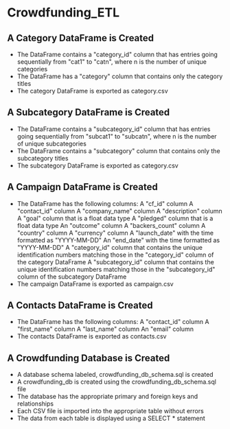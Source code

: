 # Crowdfunding_ETL

## A Category DataFrame is Created 
- The DataFrame contains a "category_id" column that has entries going sequentially from "cat1" to "catn", where n is the number of unique categories 
- The DataFrame has a "category" column that contains only the category titles 
- The category DataFrame is exported as category.csv 
## A Subcategory DataFrame is Created 
- The DataFrame contains a "subcategory_id" column that has entries going sequentially from "subcat1" to "subcatn", where n is the number of unique subcategories 
- The DataFrame contains a "subcategory" column that contains only the subcategory titles 
- The subcategory DataFrame is exported as category.csv 
## A Campaign DataFrame is Created 
- The DataFrame has the following columns: 
    A "cf_id" column
    A "contact_id" column
    A "company_name" column
    A "description" column
    A "goal" column that is a float data type
    A "pledged" column that is a float data type
    An "outcome" column
    A "backers_count" column
    A "country" column
    A "currency" column
    A "launch_date" with the time formatted as "YYYY-MM-DD"
    An "end_date" with the time formatted as "YYYY-MM-DD"
    A "category_id" column that contains the unique identification numbers matching those in the "category_id" column of the category DataFrame
    A "subcategory_id" column that contains the unique identification numbers matching those in the "subcategory_id" column of the subcategory DataFrame
- The campaign DataFrame is exported as campaign.csv 
## A Contacts DataFrame is Created 
- The DataFrame has the following columns: 
    A "contact_id" column
    A "first_name" column
    A "last_name" column
    An "email" column
- The contacts DataFrame is exported as contacts.csv 
## A Crowdfunding Database is Created 
- A database schema labeled, crowdfunding_db_schema.sql is created 
- A crowdfunding_db is created using the crowdfunding_db_schema.sql file 
- The database has the appropriate primary and foreign keys and relationships 
- Each CSV file is imported into the appropriate table without errors 
- The data from each table is displayed using a SELECT * statement 